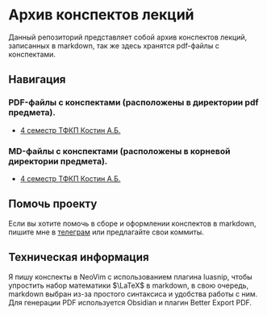 # Архив конспектов лекций

Данный репозиторий представляет собой архив конспектов лекций, записанных в markdown, так же здесь хранятся pdf-файлы с конспектами.

## Навигация

### PDF-файлы с конспектами (расположены в директории pdf предмета).

- [4 семестр ТФКП Костин А.Б.](tfcp/pdf/lecture1.pdf)

### MD-файлы с конспектами (расположены в корневой директории предмета).

- [4 семестр ТФКП Костин А.Б.](tfcp/lecture1.md)

## Помочь проекту

Если вы хотите помочь в сборе и оформлении конспектов в markdown, пишите мне в [телеграм](https://t.me/piromanv) или предлагайте свои коммиты.

## Техническая информация

Я пишу конспекты в NeoVim с использованием плагина luasnip, чтобы упростить набор математики $\LaTeX$ в markdown, в свою очередь, markdown выбран из-за простого синтаксиса и удобства работы с ним. Для генерации PDF используется Obsidian и плагин Better Export PDF. 
